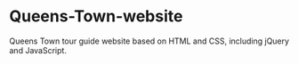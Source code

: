 # Queens-Town-website
Queens Town tour guide website based on HTML and CSS, including jQuery and JavaScript.
